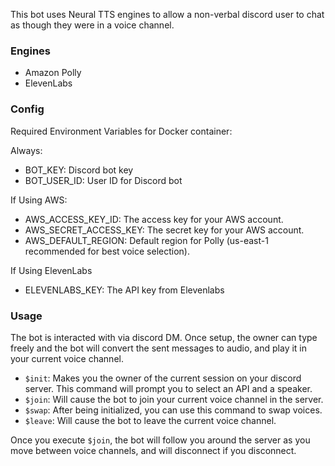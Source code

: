 This bot uses Neural TTS engines to allow a non-verbal discord user to chat as though they were in a voice channel. 

### Engines
- Amazon Polly
- ElevenLabs


### Config
Required Environment Variables for Docker container:

Always:
- BOT_KEY: Discord bot key
- BOT_USER_ID: User ID for Discord bot

If Using AWS:
- AWS_ACCESS_KEY_ID: The access key for your AWS account.
- AWS_SECRET_ACCESS_KEY: The secret key for your AWS account.
- AWS_DEFAULT_REGION: Default region for Polly (us-east-1 recommended for best voice selection).

If Using ElevenLabs
- ELEVENLABS_KEY: The API key from Elevenlabs

### Usage

The bot is interacted with via discord DM. Once setup, the owner can type freely and the bot will convert the sent messages to audio, and play it in your current voice channel. 

- `$init`: Makes you the owner of the current session on your discord server. This command will prompt you to select an API and a speaker. 
- `$join`: Will cause the bot to join your current voice channel in the server. 
- `$swap`: After being initialized, you can use this command to swap voices. 
- `$leave`: Will cause the bot to leave the current voice channel. 

Once you execute `$join`, the bot will follow you around the server as you move between voice channels, and will disconnect if you disconnect. 

